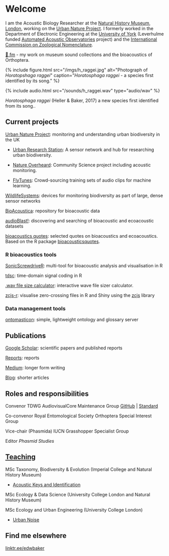 # Welcome

I am the Acoustic Biology Researcher at the [Natural History Museum, London](https://www.nhm.ac.uk), working on the [Urban Nature Project](https://www.nhm.ac.uk/about-us/urban-nature-project.html). I formerly worked in the Department of Electronic Engineering at the [University of York](https://york.ac.uk) (Leverhulme funded [Automated Acoustic Observatories](aao) project) and the [International Commission on Zoological Nomenclature](http://iczn.org).

[🦗.fm](https://🦗.fm/) - my work on museum sound collections and the bioacoustics of Orthoptera.

{% include figure.html src="/imgs/h_raggei.jpg" alt="Photograph of <i>Horatopshaga raggei</i>" caption="<i>Horatosphaga raggei</i> - a species first identified by its song." %}

{% include audio.html src="/sounds/h_raggei.wav" type="audio/wav" %}

_Horatosphaga raggei_ (Heller & Baker, 2017) a new species first identified from its song..

## Current projects

[Urban Nature Project](https://www.nhm.ac.uk/about-us/urban-nature-project.html): monitoring and understanding urban biodiversity in the UK

- [Urban Research Station](/urban-research-station.md): A sensor network and hub for researching urban biodiversity.

- [Nature Overheard](https://ebaker.me.uk/nature-overheard): Community Science project including acoustic monitoring.

- [FlyTunes](/flytunes): Crowd-sourcing training sets of audio clips for machine learning.

[WildlifeSystems](https://wildlife.systems): devices for monitoring biodiversity as part of large, dense sensor networks

[BioAcoustica](https://bio.acousti.ca): repository for bioacoustic data

[audioBlast!](https://audioblast.org): discovering and searching of bioacoustic and ecoacoustic datasets

[bioacoustics quotes](https://shiny.ebaker.me.uk/shiny-bioacousticsquotes/): selected quotes on bioacoustics and ecoacoustics. Based on the R package [bioacousticsquotes](https://quotes.acousti.cloud).

### R bioacoustics tools

[SonicScrewdriveR](https://sonicscrewdriver.ebaker.me.uk): multi-tool for bioacoustic analysis and visualisation in R

[tdsc](https://github.com/edwbaker/tdsc): time-domain signal coding in R

[.wav file size calculator](https://shiny.ebaker.me.uk/shiny-wav_filesize/): interactive wave file sizer calculator.

[zcjs-r](https://github.com/BioAcoustica/zcjs-r): visualise zero-crossing files in R and Shiny using the [zcjs](https://github.com/BioAcoustica/zcjs) library

### Data management tools

[ontomasticon](https://ontomasticon.github.io/): simple, lightweight ontology and glossary server

## Publications

[Google Scholar](https://scholar.google.com/citations?user=44XAtwYAAAAJ): scientific papers and published reports

[Reports](/reports): reports

[Medium](https://edwbaker.medium.com/): longer form writing

[Blog](https://pblog.ebaker.me.uk): shorter articles

## Roles and responsibilities

Convenor TDWG AudiovisualCore Maintenance Group [GitHub](https://github.com/tdwg/ac) \| [Standard](https://www.tdwg.org/standards/ac/)

Co-convenor Royal Entomological Society Orthoptera Special Interest Group

Vice-chair (Phasmida) IUCN Grasshopper Specialist Group

Editor _Phasmid Studies_

## [Teaching](/teaching)

MSc Taxonomy, Biodiversity & Evolution (Imperial College and Natural History Museum)

- [Acoustic Keys and Identification](/teaching/IC-AcousticKeys/)

MSc Ecology & Data Science (University College London and Natural History Museum)

MSc Ecology and Urban Engineering (University College London)

- [Urban Noise](/teaching/UCL-UrbanNoise/)

## Find me elsewhere

[linktr.ee/edwbaker](https://linktr.ee/edwbaker)
